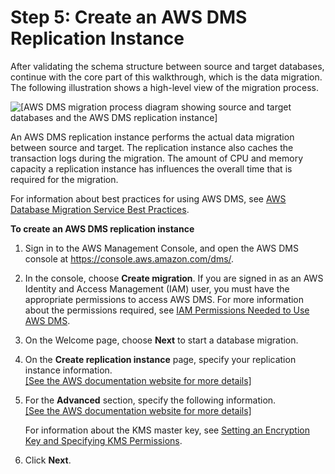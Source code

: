 # Step 5: Create an AWS DMS Replication Instance<a name="CHAP_SQLServer2Aurora.Steps.CreateReplicationInstance"></a>

After validating the schema structure between source and target databases, continue with the core part of this walkthrough, which is the data migration\. The following illustration shows a high\-level view of the migration process\.

![\[AWS DMS migration process diagram showing source and target databases and the AWS DMS replication instance\]](http://docs.aws.amazon.com/dms/latest/sbs/images/datarep-conceptual2.png)

An AWS DMS replication instance performs the actual data migration between source and target\. The replication instance also caches the transaction logs during the migration\. The amount of CPU and memory capacity a replication instance has influences the overall time that is required for the migration\.

For information about best practices for using AWS DMS, see [AWS Database Migration Service Best Practices](https://d0.awsstatic.com/whitepapers/RDS/AWS_Database_Migration_Service_Best_Practices.pdf)\.

**To create an AWS DMS replication instance**

1. Sign in to the AWS Management Console, and open the AWS DMS console at [https://console\.aws\.amazon\.com/dms/](https://console.aws.amazon.com/dms/)\.

1.  In the console, choose **Create migration**\. If you are signed in as an AWS Identity and Access Management \(IAM\) user, you must have the appropriate permissions to access AWS DMS\. For more information about the permissions required, see [IAM Permissions Needed to Use AWS DMS](http://docs.aws.amazon.com/dms/latest/userguide/CHAP_Security.IAMPermissions.html)\.

1. On the Welcome page, choose **Next** to start a database migration\.

1. On the **Create replication instance** page, specify your replication instance information\.    
[\[See the AWS documentation website for more details\]](http://docs.aws.amazon.com/dms/latest/sbs/CHAP_SQLServer2Aurora.Steps.CreateReplicationInstance.html)

1. For the **Advanced** section, specify the following information\.     
[\[See the AWS documentation website for more details\]](http://docs.aws.amazon.com/dms/latest/sbs/CHAP_SQLServer2Aurora.Steps.CreateReplicationInstance.html)

   For information about the KMS master key, see [Setting an Encryption Key and Specifying KMS Permissions](http://docs.aws.amazon.com/dms/latest/userguide/CHAP_Security.EncryptionKey.html)\.

1. Click **Next**\.